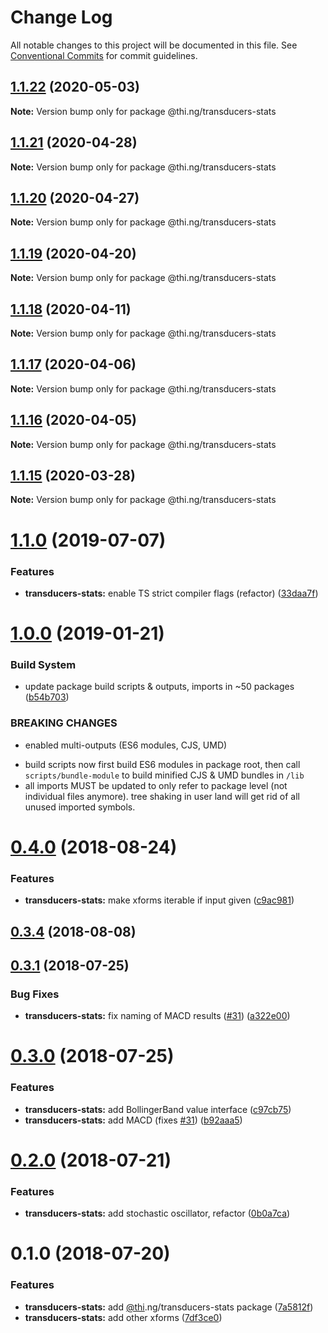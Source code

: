 # Change Log

All notable changes to this project will be documented in this file.
See [Conventional Commits](https://conventionalcommits.org) for commit guidelines.

## [1.1.22](https://github.com/thi-ng/umbrella/compare/@thi.ng/transducers-stats@1.1.21...@thi.ng/transducers-stats@1.1.22) (2020-05-03)

**Note:** Version bump only for package @thi.ng/transducers-stats





## [1.1.21](https://github.com/thi-ng/umbrella/compare/@thi.ng/transducers-stats@1.1.20...@thi.ng/transducers-stats@1.1.21) (2020-04-28)

**Note:** Version bump only for package @thi.ng/transducers-stats





## [1.1.20](https://github.com/thi-ng/umbrella/compare/@thi.ng/transducers-stats@1.1.19...@thi.ng/transducers-stats@1.1.20) (2020-04-27)

**Note:** Version bump only for package @thi.ng/transducers-stats





## [1.1.19](https://github.com/thi-ng/umbrella/compare/@thi.ng/transducers-stats@1.1.18...@thi.ng/transducers-stats@1.1.19) (2020-04-20)

**Note:** Version bump only for package @thi.ng/transducers-stats





## [1.1.18](https://github.com/thi-ng/umbrella/compare/@thi.ng/transducers-stats@1.1.17...@thi.ng/transducers-stats@1.1.18) (2020-04-11)

**Note:** Version bump only for package @thi.ng/transducers-stats





## [1.1.17](https://github.com/thi-ng/umbrella/compare/@thi.ng/transducers-stats@1.1.16...@thi.ng/transducers-stats@1.1.17) (2020-04-06)

**Note:** Version bump only for package @thi.ng/transducers-stats





## [1.1.16](https://github.com/thi-ng/umbrella/compare/@thi.ng/transducers-stats@1.1.15...@thi.ng/transducers-stats@1.1.16) (2020-04-05)

**Note:** Version bump only for package @thi.ng/transducers-stats





## [1.1.15](https://github.com/thi-ng/umbrella/compare/@thi.ng/transducers-stats@1.1.14...@thi.ng/transducers-stats@1.1.15) (2020-03-28)

**Note:** Version bump only for package @thi.ng/transducers-stats





# [1.1.0](https://github.com/thi-ng/umbrella/compare/@thi.ng/transducers-stats@1.0.19...@thi.ng/transducers-stats@1.1.0) (2019-07-07)

### Features

* **transducers-stats:** enable TS strict compiler flags (refactor) ([33daa7f](https://github.com/thi-ng/umbrella/commit/33daa7f))

# [1.0.0](https://github.com/thi-ng/umbrella/compare/@thi.ng/transducers-stats@0.4.23...@thi.ng/transducers-stats@1.0.0) (2019-01-21)

### Build System

* update package build scripts & outputs, imports in ~50 packages ([b54b703](https://github.com/thi-ng/umbrella/commit/b54b703))

### BREAKING CHANGES

* enabled multi-outputs (ES6 modules, CJS, UMD)

- build scripts now first build ES6 modules in package root, then call
  `scripts/bundle-module` to build minified CJS & UMD bundles in `/lib`
- all imports MUST be updated to only refer to package level
  (not individual files anymore). tree shaking in user land will get rid of
  all unused imported symbols.

<a name="0.4.0"></a>
# [0.4.0](https://github.com/thi-ng/umbrella/compare/@thi.ng/transducers-stats@0.3.4...@thi.ng/transducers-stats@0.4.0) (2018-08-24)

### Features

* **transducers-stats:** make xforms iterable if input given ([c9ac981](https://github.com/thi-ng/umbrella/commit/c9ac981))

<a name="0.3.4"></a>
## [0.3.4](https://github.com/thi-ng/umbrella/compare/@thi.ng/transducers-stats@0.3.3...@thi.ng/transducers-stats@0.3.4) (2018-08-08)

<a name="0.3.1"></a>
## [0.3.1](https://github.com/thi-ng/umbrella/compare/@thi.ng/transducers-stats@0.3.0...@thi.ng/transducers-stats@0.3.1) (2018-07-25)

### Bug Fixes

* **transducers-stats:** fix naming of MACD results ([#31](https://github.com/thi-ng/umbrella/issues/31)) ([a322e00](https://github.com/thi-ng/umbrella/commit/a322e00))

<a name="0.3.0"></a>
# [0.3.0](https://github.com/thi-ng/umbrella/compare/@thi.ng/transducers-stats@0.2.0...@thi.ng/transducers-stats@0.3.0) (2018-07-25)

### Features

* **transducers-stats:** add BollingerBand value interface ([c97cb75](https://github.com/thi-ng/umbrella/commit/c97cb75))
* **transducers-stats:** add MACD (fixes [#31](https://github.com/thi-ng/umbrella/issues/31)) ([b92aaa5](https://github.com/thi-ng/umbrella/commit/b92aaa5))

<a name="0.2.0"></a>
# [0.2.0](https://github.com/thi-ng/umbrella/compare/@thi.ng/transducers-stats@0.1.0...@thi.ng/transducers-stats@0.2.0) (2018-07-21)

### Features

* **transducers-stats:** add stochastic oscillator, refactor ([0b0a7ca](https://github.com/thi-ng/umbrella/commit/0b0a7ca))

<a name="0.1.0"></a>
# 0.1.0 (2018-07-20)

### Features

* **transducers-stats:** add [@thi](https://github.com/thi).ng/transducers-stats package ([7a5812f](https://github.com/thi-ng/umbrella/commit/7a5812f))
* **transducers-stats:** add other xforms ([7df3ce0](https://github.com/thi-ng/umbrella/commit/7df3ce0))
